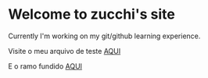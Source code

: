 # Welcome to zucchi's site

 Currently I'm working on my git/github learning experience.
 
 Visite o meu arquivo de teste [AQUI](https://zucchi43.github.io/Learning-Git-Hub/Teste.txt)
 
 E o ramo fundido [AQUI](https://zucchi43.github.io/Learning-Git-Hub/ramo.txt)
